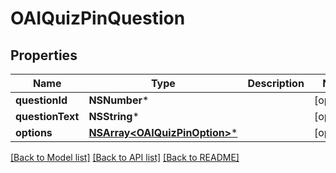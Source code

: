 # OAIQuizPinQuestion

## Properties
Name | Type | Description | Notes
------------ | ------------- | ------------- | -------------
**questionId** | **NSNumber*** |  | [optional] 
**questionText** | **NSString*** |  | [optional] 
**options** | [**NSArray&lt;OAIQuizPinOption&gt;***](OAIQuizPinOption.md) |  | [optional] 

[[Back to Model list]](../README.md#documentation-for-models) [[Back to API list]](../README.md#documentation-for-api-endpoints) [[Back to README]](../README.md)


